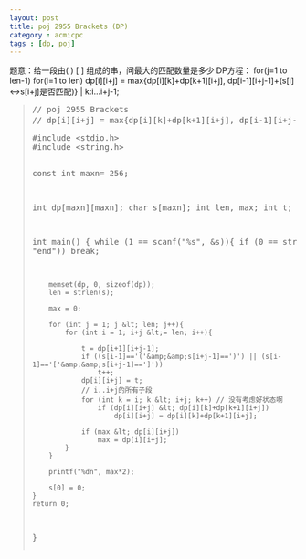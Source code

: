 ```yaml
---
layout: post
title: poj 2955 Brackets (DP)
category : acmicpc
tags : [dp, poj]
---
```


题意：给一段由( ) [ ] 组成的串，问最大的匹配数量是多少
DP方程：
for(j=1 to len-1)
for(i=1 to len)
dp[i][i+j] = max{dp[i][k]+dp[k+1][i+j], dp[i-1][i+j-1]+(s[i]&lt;-&gt;s[i+j]是否匹配)} | k:i...i+j-1;
<blockquote>
<pre>// poj 2955 Brackets
// dp[i][i+j] = max{dp[i][k]+dp[k+1][i+j], dp[i-1][i+j-1]+(s[i]&lt;-&gt;s[i+j]是否匹配)} | k:i...i+j-1;</pre>
<!--more-->
<pre>#include &lt;stdio.h&gt;
#include &lt;string.h&gt;

const int maxn= 256;

int dp[maxn][maxn];
char s[maxn];
int len, max;
int t;

int main()
{
    while (1 == scanf("%s", &amp;s)){
        if (0 == strcmp(s, "end"))
            break;

        memset(dp, 0, sizeof(dp));
        len = strlen(s);

        max = 0;

        for (int j = 1; j &lt; len; j++){
            for (int i = 1; i+j &lt;= len; i++){    

                t = dp[i+1][i+j-1];
                if ((s[i-1]=='('&amp;&amp;s[i+j-1]==')') || (s[i-1]=='['&amp;&amp;s[i+j-1]==']'))
                    t++;
                dp[i][i+j] = t;
                // i..i+j的所有子段
                for (int k = i; k &lt; i+j; k++) // 没有考虑好状态啊
                    if (dp[i][i+j] &lt; dp[i][k]+dp[k+1][i+j])
                        dp[i][i+j] = dp[i][k]+dp[k+1][i+j];

                if (max &lt; dp[i][i+j])
                    max = dp[i][i+j];
            }
        }

        printf("%dn", max*2);

        s[0] = 0;
    }
    return 0;
}</pre>
</blockquote>
